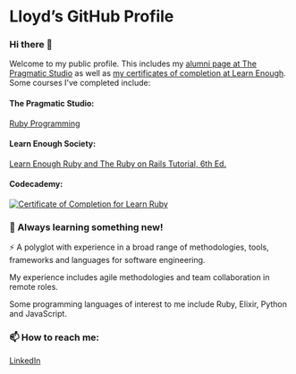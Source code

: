 # Lloyd’s GitHub Profile
### Hi there 👋

<!--
**dubesoftware/dubesoftware** is a ✨ _special_ ✨ repository because its `README.md` (this file) appears on your GitHub profile.

Here are some ideas to get you started:

- 🔭 I’m currently working on ...
- 🌱 I’m currently learning ...
- 👯 I’m looking to collaborate on ...
- 🤔 I’m looking for help with ...
- 💬 Ask me about ...
- 📫 How to reach me: ...
- 😄 Pronouns: ...
- ⚡ Fun fact: ...
-->

Welcome to my public profile. This includes my [alumni page at The Pragmatic Studio](https://pragmaticstudio.com/alumni/dubesoftware) as well as [my certificates of completion at Learn Enough](https://www.learnenough.com/certificates/dubesoftware). Some courses I've completed include:

#### The Pragmatic Studio:
<a href="https://pragmaticstudio.com/alumni/dubesoftware">Ruby Programming</a>

#### Learn Enough Society:
<a href="https://www.learnenough.com/certificates/dubesoftware">Learn Enough Ruby and The Ruby on Rails Tutorial, 6th Ed.</a>

#### Codecademy:
<a href="https://www.codecademy.com/profiles/dubesoftware/certificates/1c05e0382bc5681c824c4cbe85c126fd"><img src="hhttps://www.codecademy.com/profiles/objectWhiz84614/certificates/1c05e0382bc5681c824c4cbe85c126fd" alt="Certificate of Completion for Learn Ruby"></a>

### 🌱 Always learning something new!

⚡ A polyglot with experience in a broad range of methodologies, tools, frameworks and languages for software engineering.

My experience includes agile methodologies and team collaboration in remote roles.

Some programming languages of interest to me include Ruby, Elixir, Python and JavaScript.

### 📫 How to reach me:
[LinkedIn](https://www.linkedin.com/in/dubesoftware/)
